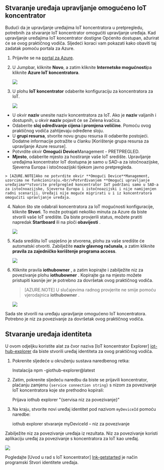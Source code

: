## <a name="create-a-device-management-enabled-iot-hub"></a>Stvaranje uređaja upravljanje omogućeno IoT koncentrator

Budući da je upravljanje uređajima IoT koncentratora u pretpregledu, potrebnih za stvaranje IoT koncentrator omogućiti upravljanje uređaja. Kad upravljanje uređajima IoT koncentrator dostigne Općenito dostupan, ažurirat će se ovog praktičnog vodiča. Sljedeći koraci vam pokazati kako obaviti taj zadatak pomoću portala za Azure.

1.  Prijavite se na [portal za Azure].
2.  U Jumpbar, kliknite **Novo**, a zatim kliknite **Internetske mogućnosti**pa kliknite **Azure IoT koncentratora**.

    ![][img-new-hub]

3.  U plohu **IoT koncentrator** odaberite konfiguraciju za koncentratora za IoT.

    ![][img-configure-hub]

  -   U okvir **naziv** unesite naziv koncentratora za IoT. Ako je **naziv** valjanih i dostupnih, u okvir **naziv** pojavit će se Zelena kvačica.
  -   Odaberite **sloj određivanje cijena i promjena veličine**. Pomoću ovog praktičnog vodiča zahtijevaju određene sloju.
  -   U **grupi resursa**, stvorite novu grupu resursa ili odaberite postojeći. Dodatne informacije potražite u članku [Korištenje grupa resursa za upravljanje Azure resurse].
  -   Potvrdite okvir **Omogući Device**Management - PRETPREGLED.
  -   **Mjesto**, odaberite mjesto za hostiranje vaše IoT središte. Upravljanje uređajima koncentrator IoT dostupna je samo u SAD-a za istočnoazijske, Sjeverna Europa i istočnoazijski tijekom javno pretpregleda.

    > [AZURE.NOTE]Ako ne potvrdite okvir **Omogući Device**Management, uzorcima ne funkcioniraju.<br/>Potvrđivanjem **Omogući upravljanje uređajima**stvorite pretpregled koncentrator IoT podržani samo u SAD-a za istočnoazijske, Sjeverna Europa i istočnoazijski i nije namijenjen radni scenariji. Uređaji nije moguće migrirati u i iz koncentratora omogućiti upravljanje uređaja.

4.  Nakon što ste odabrali koncentratora za IoT mogućnosti konfiguracije, kliknite **Stvori**. To može potrajati nekoliko minuta za Azure da biste stvorili vaše IoT središte. Da biste provjerili status, možete pratiti napredak **Startboard** ili na ploči **obavijesti** .

    ![][img-monitor]

5.  Kada središtu IoT uspješno je stvorena, plohu za vaše središte će automatski otvoriti. Zabilježite **naziv glavnog računala**, a zatim kliknite **pravila za zajedničko korištenje programa access**.

    ![][img-keys]

6.  Kliknite pravila **iothubowner** , a zatim kopirajte i zabilježite niz za povezivanje plohu **iothubowner** . Kopirajte ga na mjesto možete pristupiti kasnije jer je potrebno za dovršetak ovog praktičnog vodiča.

    > [AZURE.NOTE] U slučajevima radnog provjerite ne smije pomoću vjerodajnica **iothubowner** .

    ![][img-connection]

Sada ste stvorili na uređaju upravljanje omogućeno IoT koncentratora. Potrebno je niz za povezivanje za dovršetak ovog praktičnog vodiča.

## <a name="create-a-device-identity"></a>Stvaranje uređaja identiteta

U ovom odjeljku koristite alat za čvor naziva [IoT koncentrator Explorer] [ iot-hub-explorer] da biste stvorili uređaj identiteta za ovog praktičnog vodiča.

1. Pokrenite sljedeće u okruženju sustava naredbenog retka:

    Instalacija npm -giothub-explorer@latest

2. Zatim, pokrenite sljedeću naredbu da biste se prijavili koncentrator, plaćanju zamjenu `{service connection string}` s nizom za povezivanje IoT koncentratora koje ste prethodno kopirali:

    Prijava iothub explorer "{servisa niz za povezivanje}"

3. Na kraju, stvorite novi uređaj identitet pod nazivom `myDeviceId` pomoću naredbe:

    iothub explorer stvaranje myDeviceId – niz za povezivanje

Zabilježite niz za povezivanje uređaja iz rezultata. Niz za povezivanje koristi aplikaciju uređaj za povezivanje s koncentratora za IoT kao uređaj.

![][img-identity]

Pogledajte [Uvod u rad s IoT koncentrator] [ lnk-getstarted] je način programski Stvori identitete uređaja.

<!-- images and links -->
[img-new-hub]: media/iot-hub-get-started-create-hub-pp/image1.png
[img-configure-hub]: media/iot-hub-get-started-create-hub-pp/image2.png
[img-monitor]: media/iot-hub-get-started-create-hub-pp/image3.png
[img-keys]: media/iot-hub-get-started-create-hub-pp/image4.png
[img-connection]: media/iot-hub-get-started-create-hub-pp/image5.png
[img-identity]: media/iot-hub-get-started-create-hub-pp/devidentity.png

[Portal za Azure]: https://portal.azure.com/
[iot-hub-explorer]: https://github.com/Azure/azure-iot-sdks/tree/master/tools/iothub-explorer

[lnk-getstarted]: ../articles/iot-hub/iot-hub-csharp-csharp-getstarted.md
[Upravljanje resursi za Azure pomoću grupa resursa]: ../articles/azure-portal/resource-group-portal.md
